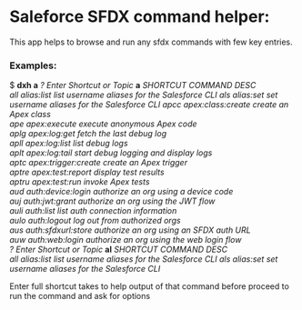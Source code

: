 # Saleforce SFDX command helper:

This app helps to browse and run any sfdx commands with few key entries.

### Examples:

\$ **dxh a**
_? Enter Shortcut or Topic_ **a**
_SHORTCUT COMMAND DESC  
all alias:list list username aliases for the Salesforce CLI
als alias:set set username aliases for the Salesforce CLI
apcc apex:class:create create an Apex class  
ape apex:execute execute anonymous Apex code  
aplg apex:log:get fetch the last debug log  
apll apex:log:list list debug logs  
aplt apex:log:tail start debug logging and display logs  
aptc apex:trigger:create create an Apex trigger  
aptre apex:test:report display test results  
aptru apex:test:run invoke Apex tests  
aud auth:device:login authorize an org using a device code  
auj auth:jwt:grant authorize an org using the JWT flow  
auli auth:list list auth connection information  
aulo auth:logout log out from authorized orgs  
aus auth:sfdxurl:store authorize an org using an SFDX auth URL  
auw auth:web:login authorize an org using the web login flow  
? Enter Shortcut or Topic_ **al**
_SHORTCUT COMMAND DESC  
all alias:list list username aliases for the Salesforce CLI
als alias:set set username aliases for the Salesforce CLI_

Enter full shortcut takes to help output of that command before proceed to run the command and ask for options
